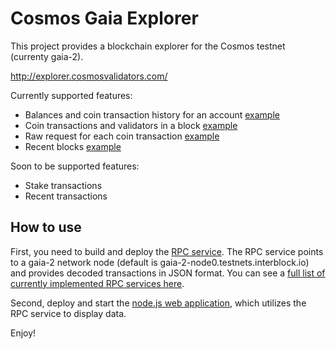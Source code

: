 # Cosmos Gaia Explorer

This project provides a blockchain explorer for the Cosmos testnet (currenty gaia-2).

http://explorer.cosmosvalidators.com/

Currently supported features:

* Balances and coin transaction history for an account [example](http://explorer.cosmosvalidators.com/#/account/7334A4B2668DE1CEF0DD7DBA695C29449EC3A0D0)
* Coin transactions and validators in a block [example](http://explorer.cosmosvalidators.com/#/block/178507)
* Raw request for each coin transaction [example](http://explorer.cosmosvalidators.com/#/tx/83527AC99E577CEF7408FA8BD2F660F7D95C69BC)
* Recent blocks [example](http://explorer.cosmosvalidators.com/)

Soon to be supported features:

* Stake transactions
* Recent transactions

## How to use

First, you need to build and deploy the [RPC service](https://github.com/CyberMiles/explorer/tree/master/services). The RPC service points to a gaia-2 network node (default is gaia-2-node0.testnets.interblock.io) and provides decoded transactions in JSON format. You can see a [full list of currently implemented RPC services here](https://explorerservices.docs.apiary.io/#reference).

Second, deploy and start the [node.js web application](https://github.com/CyberMiles/explorer/tree/master/ui), which utilizes the RPC service to display data.

Enjoy!
